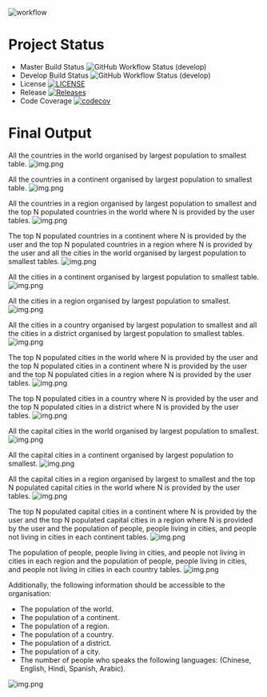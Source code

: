 ![workflow](https://github.com/STharHtet/grp1/actions/workflows/grp1action.yml/badge.svg)

# Project Status
* Master Build Status ![GitHub Workflow Status (develop)](https://img.shields.io/github/actions/workflow/status/STharHtet/grp1/grp1action.yml?branch=master)
* Develop Build Status ![GitHub Workflow Status (develop)](https://img.shields.io/github/actions/workflow/status/STharHtet/grp1/grp1action.yml?branch=develop)
* License [![LICENSE](https://img.shields.io/github/license/STharHtet/grp1.svg?style=flat-square)](https://github.com/STharHtet/grp1/blob/master/LICENSE)
* Release [![Releases](https://img.shields.io/github/release/STharHtet/grp1/all.svg?style=flat-square)](https://github.com/STharHtet/grp1/releases)
* Code Coverage [![codecov](https://codecov.io/gh/STharHtet/grp1/graph/badge.svg?token=KF9IMAX3QR)](https://codecov.io/gh/STharHtet/grp1)

# Final Output
All the countries in the world organised by largest population to smallest table.
![img.png](final_output/img12.png)

All the countries in a continent organised by largest population to smallest table.
![img.png](final_output/img13.png)

All the countries in a region organised by largest population to smallest and the top N populated countries in the world where N is provided by the user tables.
![img.png](final_output/img14.png)

The top N populated countries in a continent where N is provided by the user and the top N populated countries in a region where N is provided by the user and all the cities in the world organised by largest population to smallest tables.
![img.png](final_output/img15.png)

All the cities in a continent organised by largest population to smallest table.
![img.png](final_output/img16.png)

All the cities in a region organised by largest population to smallest.
![img.png](final_output/img17.png)

All the cities in a country organised by largest population to smallest and all the cities in a district organised by largest population to smallest tables.
![img.png](final_output/img18.png)

The top N populated cities in the world where N is provided by the user and the top N populated cities in a continent where N is provided by the user and the top N populated cities in a region where N is provided by the user tables.
![img.png](final_output/img19.png)

The top N populated cities in a country where N is provided by the user and the top N populated cities in a district where N is provided by the user tables.
![img.png](final_output/img20.png)

All the capital cities in the world organised by largest population to smallest.
![img.png](final_output/img21.png)

All the capital cities in a continent organised by largest population to smallest.
![img.png](final_output/img22.png)

All the capital cities in a region organised by largest to smallest and the top N populated capital cities in the world where N is provided by the user tables.
![img.png](final_output/img23.png)

The top N populated capital cities in a continent where N is provided by the user and the top N populated capital cities in a region where N is provided by the user and the population of people, people living in cities, and people not living in cities in each continent tables.
![img.png](final_output/img24.png)

The population of people, people living in cities, and people not living in cities in each region and the population of people, people living in cities, and people not living in cities in each country tables.
![img.png](final_output/img25.png)


Additionally, the following information should be accessible to the organisation:
- The population of the world.
- The population of a continent.
- The population of a region.
- The population of a country.
- The population of a district.
- The population of a city.
- The number of people who speaks the following languages: (Chinese, English, Hindi, Spanish, Arabic).

![img.png](final_output/img26.png)


